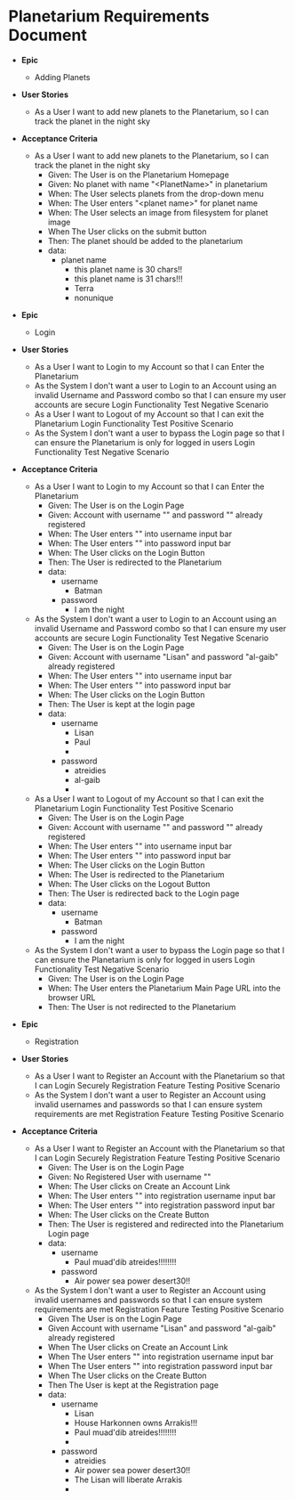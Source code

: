 # Planetarium Requirements Document
- **Epic**
  - Adding Planets
- **User Stories**
  - As a User I want to add new planets to the Planetarium, so I can track the planet in the night sky
- **Acceptance Criteria**
  - As a User I want to add new planets to the Planetarium, so I can track the planet in the night sky
    - Given: The User is on the Planetarium Homepage
    - Given: No planet with name "<PlanetName\>" in planetarium
    - When: The User selects planets from the drop-down menu
    - When: The User enters "<planet name\>" for planet name
    - When: The User selects an image from filesystem for planet image
    - When The User clicks on the submit button
    - Then: The planet should be added to the planetarium
    - data:
      - planet name
        - this planet name is 30 chars!!
        - this planet name is 31 chars!!!
        - Terra
        - nonunique


- **Epic**
  - Login
- **User Stories**
  - As a User I want to Login to my Account so that I can Enter the Planetarium
  - As the System I don't want a user to Login to an Account using an invalid Username and Password combo so that I can ensure my user accounts are secure
    Login Functionality Test Negative Scenario
  - As a User I want to Logout of my Account so that I can exit the Planetarium
    Login Functionality Test Positive Scenario
  - As the System I don't want a user to bypass the Login page so that I can ensure the Planetarium is only for logged in users
    Login Functionality Test Negative Scenario
- **Acceptance Criteria**
  - As a User I want to Login to my Account so that I can Enter the Planetarium
    - Given: The User is on the Login Page
    - Given: Account with username "<username>" and password "<password>" already registered
    - When: The User enters "<username>" into username input bar
    - When: The User enters "<password>" into password input bar
    - When: The User clicks on the Login Button
    - Then: The User is redirected to the Planetarium
    - data:
      - username
        - Batman
      - password
        - I am the night
  - As the System I don't want a user to Login to an Account using an invalid Username and Password combo so that I can ensure my user accounts are secure
    Login Functionality Test Negative Scenario
    - Given: The User is on the Login Page
    - Given: Account with username "Lisan" and password "al-gaib" already registered
    - When: The User enters "<username>" into username input bar
    - When: The User enters "<password>" into password input bar
    - When: The User clicks on the Login Button
    - Then: The User is kept at the login page
    - data:
      - username
        - Lisan
        - Paul
        - 
      - password
        - atreidies
        - al-gaib
        - 
  - As a User I want to Logout of my Account so that I can exit the Planetarium
    Login Functionality Test Positive Scenario
    - Given: The User is on the Login Page
    - Given: Account with username "<username>" and password "<password>" already registered
    - When: The User enters "<username>" into username input bar
    - When: The User enters "<password>" into password input bar
    - When: The User clicks on the Login Button
    - When: The User is redirected to the Planetarium
    - When: The User clicks on the Logout Button
    - Then: The User is redirected back to the Login page
    - data:
      - username
        - Batman
      - password
        - I am the night
  - As the System I don't want a user to bypass the Login page so that I can ensure the Planetarium is only for logged in users
    Login Functionality Test Negative Scenario
    - Given: The User is on the Login Page
    - When: The User enters the Planetarium Main Page URL into the browser URL
    - Then: The User is not redirected to the Planetarium



- **Epic**
  - Registration
- **User Stories**
  - As a User I want to Register an Account with the Planetarium so that I can Login Securely
    Registration Feature Testing Positive Scenario
  - As the System I don't want a user to Register an Account using invalid usernames and passwords so that I can ensure system requirements are met
    Registration Feature Testing Positive Scenario
- **Acceptance Criteria**
  - As a User I want to Register an Account with the Planetarium so that I can Login Securely
    Registration Feature Testing Positive Scenario
    - Given: The User is on the Login Page
    - Given: No Registered User with username "<username>"
    - When: The User clicks on Create an Account Link
    - When: The User enters "<username>" into registration username input bar
    - When: The User enters "<password>" into registration password input bar
    - When: The User clicks on the Create Button
    - Then: The User is registered and redirected into the Planetarium Login page
    - data:
      - username
        - Paul muad'dib atreides!!!!!!!!
      - password
        - Air power sea power desert30!!
  - As the System I don't want a user to Register an Account using invalid usernames and passwords so that I can ensure system requirements are met
    Registration Feature Testing Positive Scenario
    - Given The User is on the Login Page
    - Given Account with username "Lisan" and password "al-gaib" already registered
    - When The User clicks on Create an Account Link
    - When The User enters "<username>" into registration username input bar
    - When The User enters "<password>" into registration password input bar
    - When The User clicks on the Create Button
    - Then The User is kept at the Registration page
    - data:
      - username
        - Lisan
        - House Harkonnen owns Arrakis!!!
        - Paul muad'dib atreides!!!!!!!!
        - 
      - password
        - atreidies
        - Air power sea power desert30!!
        - The Lisan will liberate Arrakis
        - 

